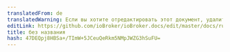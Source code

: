```yaml
---
translatedFrom: de
translatedWarning: Если вы хотите отредактировать этот документ, удалите поле «translationFrom», в противном случае этот документ будет снова автоматически переведен
editLink: https://github.com/ioBroker/ioBroker.docs/edit/master/docs/ru/faq/README.md
title: без названия
hash: 47DEQpj8HBSa+/TImW+5JCeuQeRkm5NMpJWZG3hSuFU=
---
```

